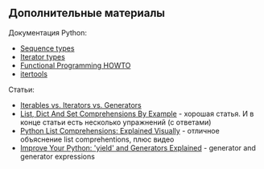 ## Дополнительные материалы

Документация Python:

* [Sequence types](https://docs.python.org/3/library/stdtypes.html#sequence-types-list-tuple-range)
* [Iterator types](https://docs.python.org/3/library/stdtypes.html#iterator-types)
* [Functional Programming HOWTO](https://docs.python.org/3/howto/functional.html)
* [itertools](https://docs.python.org/3/library/itertools.html#module-itertools)

Статьи:

* [Iterables vs. Iterators vs. Generators](http://nvie.com/posts/iterators-vs-generators/)
* [List, Dict And Set Comprehensions By Example](https://www.smallsurething.com/list-dict-and-set-comprehensions-by-example/) - хорошая статья. И в конце статьи есть несколько упражнений (с ответами)
* [Python List Comprehensions: Explained Visually](http://treyhunner.com/2015/12/python-list-comprehensions-now-in-color/) - отличное объяснение list comprehentions, плюс видео
* [Improve Your Python: 'yield' and Generators Explained](https://jeffknupp.com/blog/2013/04/07/improve-your-python-yield-and-generators-explained/) - generator and generator expressions

